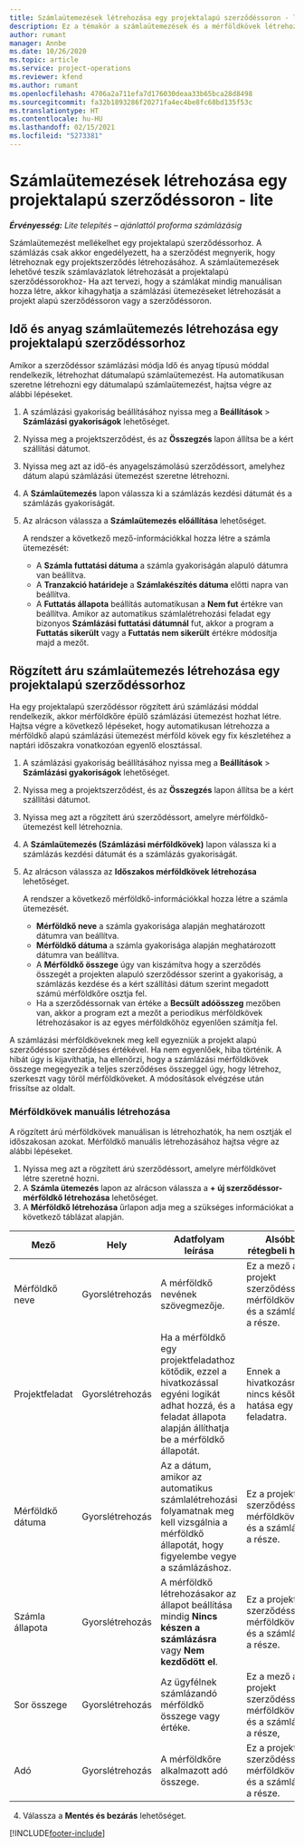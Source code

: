 ```yaml
---
title: Számlaütemezések létrehozása egy projektalapú szerződéssoron - lite
description: Ez a témakör a számlaütemezések és a mérföldkövek létrehozásával kapcsolatban tartalmaz tájékoztatást.
author: rumant
manager: Annbe
ms.date: 10/26/2020
ms.topic: article
ms.service: project-operations
ms.reviewer: kfend
ms.author: rumant
ms.openlocfilehash: 4706a2a711efa7d176030deaa33b65bca28d8498
ms.sourcegitcommit: fa32b1893286f20271fa4ec4be8fc68bd135f53c
ms.translationtype: HT
ms.contentlocale: hu-HU
ms.lasthandoff: 02/15/2021
ms.locfileid: "5273381"
---
```

# <a name="create-invoice-schedules-on-a-project-based-contract-line---lite"></a>Számlaütemezések létrehozása egy projektalapú szerződéssoron - lite

_**Érvényesség:** Lite telepítés – ajánlattól proforma számlázásig_

Számlaütemezést mellékelhet egy projektalapú szerződéssorhoz. A számlázás csak akkor engedélyezett, ha a szerződést megnyerik, hogy létrehoznak egy projektszerződés létrehozásához. A számlaütemezések lehetővé teszik számlavázlatok létrehozását a projektalapú szerződéssorokhoz- Ha azt tervezi, hogy a számlákat mindig manuálisan hozza létre, akkor kihagyhatja a számlázási ütemezéseket létrehozását a projekt alapú szerződéssoron vagy a szerződéssoron.

## <a name="create-a-time-and-material-invoice-schedule-for-a-project-based-contract-line"></a>Idő és anyag számlaütemezés létrehozása egy projektalapú szerződéssorhoz

Amikor a szerződéssor számlázási módja Idő és anyag típusú móddal rendelkezik, létrehozhat dátumalapú számlaütemezést. Ha automatikusan szeretne létrehozni egy dátumalapú számlaütemezést, hajtsa végre az alábbi lépéseket.

1. A számlázási gyakoriság beállításához nyissa meg a **Beállítások** > **Számlázási gyakoriságok** lehetőséget.
2. Nyissa meg a projektszerződést, és az **Összegzés** lapon állítsa be a kért szállítási dátumot.
3. Nyissa meg azt az idő-és anyagelszámolású szerződéssort, amelyhez dátum alapú számlázási ütemezést szeretne létrehozni. 
4. A **Számlaütemezés** lapon válassza ki a számlázás kezdési dátumát és a számlázás gyakoriságát. 
5. Az alrácson válassza a **Számlaütemezés előállítása** lehetőséget.

    A rendszer a következő mező-információkkal hozza létre a számla ütemezését:

    - A **Számla futtatási dátuma** a számla gyakoriságán alapuló dátumra van beállítva.
    - A **Tranzakció határideje** a **Számlakészítés dátuma** előtti napra van beállítva.
    - A **Futtatás állapota** beállítás automatikusan a **Nem fut** értékre van beállítva. Amikor az automatikus számlalétrehozási feladat egy bizonyos **Számlázási futtatási dátumnál** fut, akkor a program a **Futtatás sikerült** vagy a **Futtatás nem sikerült** értékre módosítja majd a mezőt.

## <a name="create-a-fixed-price-invoice-schedule-for-a-project-based-contract-line"></a>Rögzített áru számlaütemezés létrehozása egy projektalapú szerződéssorhoz

Ha egy projektalapú szerződéssor rögzített árú számlázási móddal rendelkezik, akkor mérföldkőre épülő számlázási ütemezést hozhat létre. Hajtsa végre a következő lépéseket, hogy automatikusan létrehozza a mérföldkő alapú számlázási ütemezést mérföld kövek egy fix készletéhez a naptári időszakra vonatkozóan egyenlő elosztással.

1. A számlázási gyakoriság beállításához nyissa meg a **Beállítások** > **Számlázási gyakoriságok** lehetőséget.
2. Nyissa meg a projektszerződést, és az **Összegzés** lapon állítsa be a kért szállítási dátumot.
3. Nyissa meg azt a rögzített árú szerződéssort, amelyre mérföldkő-ütemezést kell létrehoznia. 
4. A **Számlaütemezés (Számlázási mérföldkövek)** lapon válassza ki a számlázás kezdési dátumát és a számlázás gyakoriságát. 
5. Az alrácson válassza az **Időszakos mérföldkövek létrehozása** lehetőséget.

    A rendszer a következő mérföldkő-információkkal hozza létre a számla ütemezését.

    - **Mérföldkő neve** a számla gyakorisága alapján meghatározott dátumra van beállítva.
    - **Mérföldkő dátuma** a számla gyakorisága alapján meghatározott dátumra van beállítva.
    - A **Mérföldkő összege** úgy van kiszámítva hogy a szerződés összegét a projekten alapuló szerződéssor szerint a gyakoriság, a számlázás kezdése és a kért szállítási dátum szerint megadott számú mérföldkőre osztja fel.
    - Ha a szerződéssornak van értéke a **Becsült adóösszeg** mezőben van, akkor a program ezt a mezőt a periodikus mérföldkövek létrehozásakor is az egyes mérföldkőhöz egyenlően számítja fel.

A számlázási mérföldköveknek meg kell egyezniük a projekt alapú szerződéssor szerződéses értékével. Ha nem egyenlőek, hiba történik. A hibát úgy is kijavíthatja, ha ellenőrzi, hogy a számlázási mérföldkövek összege megegyezik a teljes szerződéses összeggel úgy, hogy létrehoz, szerkeszt vagy töröl mérföldköveket. A módosítások elvégzése után frissítse az oldalt.

### <a name="manually-create-milestones"></a>Mérföldkövek manuális létrehozása

A rögzített árú mérföldkövek manuálisan is létrehozhatók, ha nem osztják el időszakosan azokat. Mérföldkő manuális létrehozásához hajtsa végre az alábbi lépéseket.

1. Nyissa meg azt a rögzített árú szerződéssort, amelyre mérföldkövet létre szeretné hozni. 
2. A **Számla ütemezés** lapon az alrácson válassza a **+ új szerződéssor-mérföldkő létrehozása** lehetőséget.
3. A **Mérföldkő létrehozása** űrlapon adja meg a szükséges információkat a következő táblázat alapján. 

| Mező | Hely | Adatfolyam leírása | Alsóbb rétegbeli hatás |
| --- | --- | --- | --- |
| Mérföldkő neve | Gyorslétrehozás | A mérföldkő nevének szövegmezője. | Ez a mező a projekt szerződéssor mérföldkövének és a számlának a része. |
| Projektfeladat | Gyorslétrehozás | Ha a mérföldkő egy projektfeladathoz kötődik, ezzel a hivatkozással egyéni logikát adhat hozzá, és a feladat állapota alapján állíthatja be a mérföldkő állapotát. | Ennek a hivatkozásnak nincs későbbi hatása egy feladatra. |
| Mérföldkő dátuma | Gyorslétrehozás | Az a dátum, amikor az automatikus számlalétrehozási folyamatnak meg kell vizsgálnia a mérföldkő állapotát, hogy figyelembe vegye a számlázáshoz. | Ez a projekt szerződéssor mérföldkövének és a számlának a része. |
| Számla állapota | Gyorslétrehozás | A mérföldkő létrehozásakor az állapot beállítása mindig **Nincs készen a számlázásra** vagy **Nem kezdődött el**. | Ez a projekt szerződéssor mérföldkövének és a számlának a része. |
| Sor összege | Gyorslétrehozás | Az ügyfélnek számlázandó mérföldkő összege vagy értéke. | Ez a mező a projekt szerződéssor mérföldkövének és a számlának a része, |
| Adó | Gyorslétrehozás | A mérföldkőre alkalmazott adó összege. | Ez a projekt szerződéssor mérföldkövének és a számlának a része. |

4. Válassza a **Mentés és bezárás** lehetőséget.


[!INCLUDE[footer-include](../../includes/footer-banner.md)]